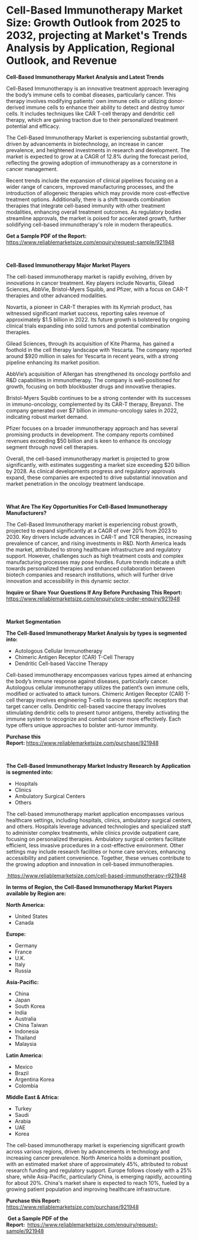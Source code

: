 <p><h1>Cell-Based Immunotherapy Market Size: Growth Outlook from 2025 to 2032, projecting at Market's Trends Analysis by Application, Regional Outlook, and Revenue</h1></p><p><strong>Cell-Based Immunotherapy Market Analysis and Latest Trends</strong></p>
<p><p>Cell-Based Immunotherapy is an innovative treatment approach leveraging the body’s immune cells to combat diseases, particularly cancer. This therapy involves modifying patients' own immune cells or utilizing donor-derived immune cells to enhance their ability to detect and destroy tumor cells. It includes techniques like CAR T-cell therapy and dendritic cell therapy, which are gaining traction due to their personalized treatment potential and efficacy.</p><p>The Cell-Based Immunotherapy Market is experiencing substantial growth, driven by advancements in biotechnology, an increase in cancer prevalence, and heightened investments in research and development. The market is expected to grow at a CAGR of 12.8% during the forecast period, reflecting the growing adoption of immunotherapy as a cornerstone in cancer management.</p><p>Recent trends include the expansion of clinical pipelines focusing on a wider range of cancers, improved manufacturing processes, and the introduction of allogeneic therapies which may provide more cost-effective treatment options. Additionally, there is a shift towards combination therapies that integrate cell-based immunity with other treatment modalities, enhancing overall treatment outcomes. As regulatory bodies streamline approvals, the market is poised for accelerated growth, further solidifying cell-based immunotherapy's role in modern therapeutics.</p></p>
<p><strong>Get a Sample PDF of the Report:&nbsp;</strong> <a href="https://www.reliablemarketsize.com/enquiry/request-sample/921948?utm_campaign=1103&utm_medium=2&utm_source=Github&utm_content=ia&utm_term=13042025&utm_id=cell-based-immunotherapy">https://www.reliablemarketsize.com/enquiry/request-sample/921948</a></p>
<p>&nbsp;</p>
<p><strong>Cell-Based Immunotherapy Major Market Players</strong></p>
<p><p>The cell-based immunotherapy market is rapidly evolving, driven by innovations in cancer treatment. Key players include Novartis, Gilead Sciences, AbbVie, Bristol-Myers Squibb, and Pfizer, with a focus on CAR-T therapies and other advanced modalities. </p><p>Novartis, a pioneer in CAR-T therapies with its Kymriah product, has witnessed significant market success, reporting sales revenue of approximately $1.5 billion in 2022. Its future growth is bolstered by ongoing clinical trials expanding into solid tumors and potential combination therapies.</p><p>Gilead Sciences, through its acquisition of Kite Pharma, has gained a foothold in the cell therapy landscape with Yescarta. The company reported around $920 million in sales for Yescarta in recent years, with a strong pipeline enhancing its market position.</p><p>AbbVie’s acquisition of Allergan has strengthened its oncology portfolio and R&D capabilities in immunotherapy. The company is well-positioned for growth, focusing on both blockbuster drugs and innovative therapies.</p><p>Bristol-Myers Squibb continues to be a strong contender with its successes in immuno-oncology, complemented by its CAR-T therapy, Breyanzi. The company generated over $7 billion in immuno-oncology sales in 2022, indicating robust market demand.</p><p>Pfizer focuses on a broader immunotherapy approach and has several promising products in development. The company reports combined revenues exceeding $50 billion and is keen to enhance its oncology segment through novel cell therapies.</p><p>Overall, the cell-based immunotherapy market is projected to grow significantly, with estimates suggesting a market size exceeding $20 billion by 2028. As clinical developments progress and regulatory approvals expand, these companies are expected to drive substantial innovation and market penetration in the oncology treatment landscape.</p></p>
<p>&nbsp;</p>
<p><strong>What Are The Key Opportunities For Cell-Based Immunotherapy Manufacturers?</strong></p>
<p><p>The Cell-Based Immunotherapy market is experiencing robust growth, projected to expand significantly at a CAGR of over 20% from 2023 to 2030. Key drivers include advances in CAR-T and TCR therapies, increasing prevalence of cancer, and rising investments in R&D. North America leads the market, attributed to strong healthcare infrastructure and regulatory support. However, challenges such as high treatment costs and complex manufacturing processes may pose hurdles. Future trends indicate a shift towards personalized therapies and enhanced collaboration between biotech companies and research institutions, which will further drive innovation and accessibility in this dynamic sector.</p></p>
<p><strong>Inquire or Share Your Questions If Any Before Purchasing This Report:</strong> <a href="https://www.reliablemarketsize.com/enquiry/pre-order-enquiry/921948?utm_campaign=1103&utm_medium=2&utm_source=Github&utm_content=ia&utm_term=13042025&utm_id=cell-based-immunotherapy">https://www.reliablemarketsize.com/enquiry/pre-order-enquiry/921948</a></p>
<p>&nbsp;</p>
<p><strong>Market Segmentation</strong></p>
<p><strong>The Cell-Based Immunotherapy Market Analysis by types is segmented into:</strong></p>
<p><ul><li>Autologous Cellular Immunotherapy</li><li>Chimeric Antigen Receptor (CAR) T-Cell Therapy</li><li>Dendritic Cell-based Vaccine Therapy</li></ul></p>
<p><p>Cell-based immunotherapy encompasses various types aimed at enhancing the body’s immune response against diseases, particularly cancer. Autologous cellular immunotherapy utilizes the patient’s own immune cells, modified or activated to attack tumors. Chimeric Antigen Receptor (CAR) T-cell therapy involves engineering T-cells to express specific receptors that target cancer cells. Dendritic cell-based vaccine therapy involves stimulating dendritic cells to present tumor antigens, thereby activating the immune system to recognize and combat cancer more effectively. Each type offers unique approaches to bolster anti-tumor immunity.</p></p>
<p><strong>Purchase this Report:&nbsp;</strong><a href="https://www.reliablemarketsize.com/purchase/921948?utm_campaign=1103&utm_medium=2&utm_source=Github&utm_content=ia&utm_term=13042025&utm_id=cell-based-immunotherapy">https://www.reliablemarketsize.com/purchase/921948</a></p>
<p>&nbsp;</p>
<p><strong>The Cell-Based Immunotherapy Market Industry Research by Application is segmented into:</strong></p>
<p><ul><li>Hospitals</li><li>Clinics</li><li>Ambulatory Surgical Centers</li><li>Others</li></ul></p>
<p><p>The cell-based immunotherapy market application encompasses various healthcare settings, including hospitals, clinics, ambulatory surgical centers, and others. Hospitals leverage advanced technologies and specialized staff to administer complex treatments, while clinics provide outpatient care, focusing on personalized therapies. Ambulatory surgical centers facilitate efficient, less invasive procedures in a cost-effective environment. Other settings may include research facilities or home care services, enhancing accessibility and patient convenience. Together, these venues contribute to the growing adoption and innovation in cell-based immunotherapies.</p></p>
<p><a href="https://www.reliablemarketsize.com/cell-based-immunotherapy-r921948?utm_campaign=1103&utm_medium=2&utm_source=Github&utm_content=ia&utm_term=13042025&utm_id=cell-based-immunotherapy">&nbsp;https://www.reliablemarketsize.com/cell-based-immunotherapy-r921948</a></p>
<p><strong>In terms of Region, the Cell-Based Immunotherapy Market Players available by Region are:</strong></p>
<p>
    <p> <strong> North America: </strong>
        <ul>
            <li>United States</li>
            <li>Canada</li>
        </ul>
        </p> 
    <p> <strong> Europe: </strong>
        <ul>
            <li>Germany</li>
            <li>France</li>
            <li>U.K.</li>
            <li>Italy</li>
            <li>Russia</li>
        </ul>
        </p> 
    <p> <strong> Asia-Pacific: </strong>
        <ul>
            <li>China</li>
            <li>Japan</li>
            <li>South Korea</li>
            <li>India</li>
            <li>Australia</li>
            <li>China Taiwan</li>
            <li>Indonesia</li>
            <li>Thailand</li>
            <li>Malaysia</li>
        </ul>
        </p> 
    <p> <strong> Latin America: </strong>
        <ul>
            <li>Mexico</li>
            <li>Brazil</li>
            <li>Argentina Korea</li>
            <li>Colombia</li>
        </ul>
        </p> 
    <p> <strong> Middle East & Africa: </strong>
        <ul>
            <li>Turkey</li>
            <li>Saudi</li>
            <li>Arabia</li>
            <li>UAE</li>
            <li>Korea</li>
        </ul>
    </p>
    </p>
<p><p>The cell-based immunotherapy market is experiencing significant growth across various regions, driven by advancements in technology and increasing cancer prevalence. North America holds a dominant position, with an estimated market share of approximately 45%, attributed to robust research funding and regulatory support. Europe follows closely with a 25% share, while Asia-Pacific, particularly China, is emerging rapidly, accounting for about 20%. China's market share is expected to reach 10%, fueled by a growing patient population and improving healthcare infrastructure.</p></p>
<p><strong>Purchase this Report: </strong><a href="https://www.reliablemarketsize.com/purchase/921948?utm_campaign=1103&utm_medium=2&utm_source=Github&utm_content=ia&utm_term=13042025&utm_id=cell-based-immunotherapy">https://www.reliablemarketsize.com/purchase/921948</a></p>
<p>&nbsp;<strong>Get a Sample PDF of the Report:&nbsp;&nbsp;</strong><a href="https://www.reliablemarketsize.com/enquiry/request-sample/921948?utm_campaign=1103&utm_medium=2&utm_source=Github&utm_content=ia&utm_term=13042025&utm_id=cell-based-immunotherapy">https://www.reliablemarketsize.com/enquiry/request-sample/921948</a></p>
<p><strong></strong></p>
<p><p></p><p></p><p></p></p>